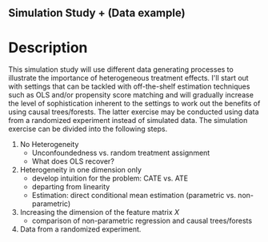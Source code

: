 ## Simulation Study + (Data example)
# Description
This simulation study will use different data generating processes to illustrate the importance of heterogeneous treatment effects. I'll start out with settings that can be tackled with off-the-shelf estimation techniques such as OLS and/or propensity score matching and will gradually increase the level of sophistication inherent to the settings to work out the benefits of using causal trees/forests. The latter exercise may be conducted using data from a randomized experiment instead of simulated data. 
The simulation exercise can be divided into the following steps.

1. No Heterogeneity
   * Unconfoundedness vs. random treatment assignment
   * What does OLS recover?
2. Heterogeneity in one dimension only
   * develop intuition for the problem: CATE vs. ATE
   * departing from linearity
   * Estimation: direct conditional mean estimation (parametric vs. non-parametric)
3. Increasing the dimension of the feature matrix $X$
   * comparison of non-parametric regression and causal trees/forests
4. Data from a randomized experiment.   

   
